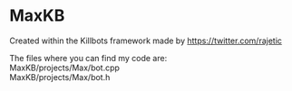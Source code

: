 # MaxKB
Created within the Killbots framework made by https://twitter.com/rajetic

The files where you can find my code are:   
MaxKB/projects/Max/bot.cpp  
MaxKB/projects/Max/bot.h
